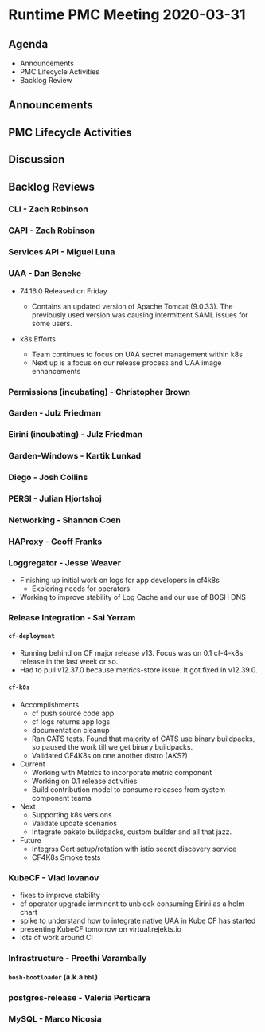 # Runtime PMC Meeting 2020-03-31

## Agenda

* Announcements
* PMC Lifecycle Activities
* Backlog Review


## Announcements


## PMC Lifecycle Activities


## Discussion


## Backlog Reviews

### CLI - Zach Robinson


### CAPI - Zach Robinson


### Services API - Miguel Luna


### UAA - Dan Beneke
* 74.16.0 Released on Friday
    - Contains an updated version of Apache Tomcat (9.0.33).  The previously used version was causing intermittent SAML issues for some users.

* k8s Efforts
    - Team continues to focus on UAA secret management within k8s
	- Next up is a focus on our release process and UAA image enhancements

### Permissions (incubating) - Christopher Brown


### Garden - Julz Friedman


### Eirini (incubating) - Julz Friedman


### Garden-Windows - Kartik Lunkad


### Diego - Josh Collins


### PERSI - Julian Hjortshoj


### Networking - Shannon Coen


### HAProxy - Geoff Franks


### Loggregator - Jesse Weaver
- Finishing up initial work on logs for app developers in cf4k8s
  - Exploring needs for operators
- Working to improve stability of Log Cache and our use of BOSH DNS

### Release Integration - Sai Yerram

#### `cf-deployment`
- Running behind on CF major release v13. Focus was on 0.1 cf-4-k8s release in the last week or so.
- Had to pull v12.37.0 because metrics-store issue. It got fixed in v12.39.0.

#### `cf-k8s`
- Accomplishments
  - cf push source code app
  - cf logs returns app logs
  - documentation cleanup
  - Ran CATS tests. Found that majority of CATS use binary buildpacks, so paused the work till we get binary buildpacks.
  - Validated CF4K8s on one another distro (AKS?)
- Current
  - Working with Metrics to incorporate metric component
  - Working on 0.1 release activities
  - Build contribution model to consume releases from system component teams
- Next
  - Supporting k8s versions
  - Validate update scenarios
  - Integrate paketo buildpacks, custom builder and all that jazz.
- Future
  - Integrss Cert setup/rotation with istio secret discovery service
  - CF4K8s Smoke tests


### KubeCF - Vlad Iovanov

- fixes to improve stability
- cf operator upgrade imminent to unblock consuming Eirini as a helm chart
- spike to understand how to integrate native UAA in Kube CF has started
- presenting KubeCF tomorrow on virtual.rejekts.io
- lots of work around CI

### Infrastructure - Preethi Varambally

#### `bosh-bootloader` (a.k.a `bbl`)


### postgres-release - Valeria Perticara


### MySQL - Marco Nicosia
